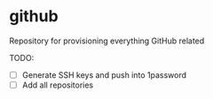 # github

Repository for provisioning everything GitHub related

TODO:

- [ ] Generate SSH keys and push into 1password
- [ ] Add all repositories
